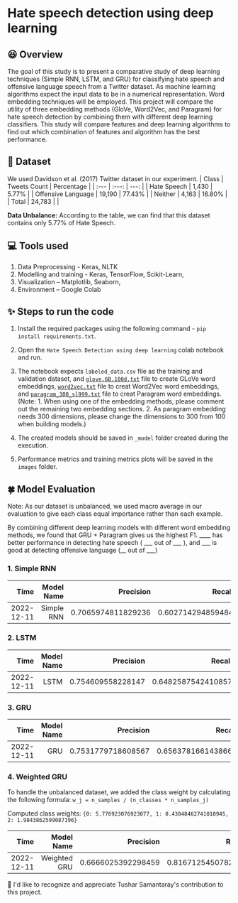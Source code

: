 # **Hate speech detection using deep learning**

## :laughing: Overview
The goal of this study is to present a comparative study of deep learning techniques (Simple RNN, LSTM, and GRU) for classifying hate speech and offensive language speech from a Twitter dataset. As machine learning algorithms expect the input data to be in a numerical representation. Word embedding techniques will be employed. This project will compare the utility of three embedding methods (GloVe, Word2Vec, and Paragram) for hate speech detection by combining them with different deep learning classifiers. This study will compare features and deep learning algorithms to find out which combination of features and algorithm has the best performance.


## :open_file_folder: Dataset

We used Davidson et al. (2017) Twitter dataset in our experiment.
| Class               | Tweets Count  | Percentage |
| :---                |    :---:      |       ---: |
| Hate Speech         | 1,430         | 5.77%      |
| Offensive Language  | 19,190        | 77.43%     |
| Neither             | 4,163         | 16.80%     |
| Total               | 24,783        |            |

**Data Unbalance:** According to the table, we can find that this dataset contains only 5.77% of Hate Speech. 

## :computer: Tools used 
1. Data Preprocessing - Keras, NLTK
2. Modelling and training - Keras, TensorFlow, Scikit-Learn, 
3. Visualization – Matplotlib, Seaborn,
4. Environment – Google Colab

## :sparkles: Steps to run the code

1. Install the required packages using the following command - `pip install requirements.txt`.
2. Open the `Hate Speech Detection using deep learning` colab notebook and run.
3. The notebook expects `labeled_data.csv` file as the training and validation dataset, and [`glove.6B.100d.txt`](https://www.kaggle.com/datasets/danielwillgeorge/glove6b100dtxt) file to create GLoVe word embeddings, [`word2vec.txt`](https://www.kaggle.com/datasets/wmc1999/imdb-word2vec) file to creat Word2Vec word embeddings, and [`paragram_300_sl999.txt`](https://www.kaggle.com/datasets/ranik40/paragram-300-sl999) file to creat Paragram word embeddings. (Note: 1. When using one of the embedding methods, please comment out the remaining two embedding sections. 2. As paragram embedding needs 300 dimensions, please change the dimensions to 300 from 100 when building models.)

4. The created models should be saved in `_model` folder created during the execution.
5. Performance metrics and training metrics plots will be saved in the `images` folder.


## 	:four_leaf_clover: Model Evaluation

Note: As our dataset is unbalanced, we used macro average in our evaluation to give each class equal importance rather than each example.

By combining different deep learning models with different word embedding methods, we found that GRU + Paragram gives us the highest F1. 
____ has better performance in detecting hate speech ( ___ out of ___ ), and ___ is good at detecting offensive language (__ out of ___) 



### **1. Simple RNN**

|       Time | Model Name | Precision |   Recall | F1 Score | Accuracy |
| ---------: | ---------: | --------: | -------: | -------: | -------: |
| 2022-12-11 |Simple RNN|0\.7065974811829236|0\.602714294859484|0\.5969627469269978|0\.8668818071803146|

### **2. LSTM**

|       Time | Model Name | Precision |   Recall | F1 Score | Accuracy |
| ---------: | ---------: | --------: | -------: | -------: | -------: |
|2022-12-11  |LSTM|0\.754609558228147|0\.6482587542410857|0\.6768415997818013|0\.8810004033884631|

### **3. GRU**

|       Time | Model Name | Precision |   Recall | F1 Score | Accuracy |
| ---------: | ---------: | --------: | -------: | -------: | -------: |
|2022-12-11  |GRU         |0\.7531779718608567|0\.6563781661438662|0\.6796358449814024|0\.8805970149253731|


### **4. Weighted GRU**

To handle the unbalanced dataset, we added the class weight by calculating the following formula: `w_j = n_samples / (n_classes * n_samples_j)`

Computed class weights: `{0: 5.776923076923077, 1: 0.43048462741010945, 2: 1.9843862599087196}`

|       Time |    Model Name | Precision |   Recall | F1 Score | Accuracy |
| ---------: | ------------: | --------: | -------: | -------: | -------: |
|2022-12-11  |Weighted GRU   |0\.6666025392298459|0\.8167125450782068|0\.7013733825228265|0\.8087938684953611|




:handshake: I'd like to recognize and appreciate Tushar Samantaray's contribution to this project.
